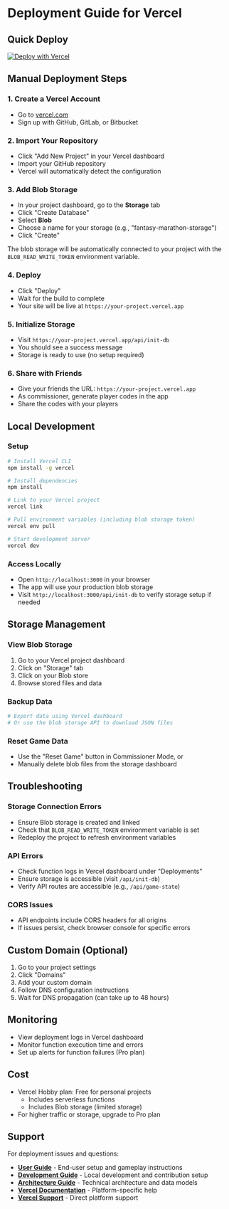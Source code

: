 # Deployment Guide for Vercel

## Quick Deploy

[![Deploy with Vercel](https://vercel.com/button)](https://vercel.com/new/clone?repository-url=https://github.com/jessephus/marathon-majors-league)

## Manual Deployment Steps

### 1. Create a Vercel Account
- Go to [vercel.com](https://vercel.com)
- Sign up with GitHub, GitLab, or Bitbucket

### 2. Import Your Repository
- Click "Add New Project" in your Vercel dashboard
- Import your GitHub repository
- Vercel will automatically detect the configuration

### 3. Add Blob Storage
- In your project dashboard, go to the **Storage** tab
- Click "Create Database"
- Select **Blob**
- Choose a name for your storage (e.g., "fantasy-marathon-storage")
- Click "Create"

The blob storage will be automatically connected to your project with the `BLOB_READ_WRITE_TOKEN` environment variable.

### 4. Deploy
- Click "Deploy" 
- Wait for the build to complete
- Your site will be live at `https://your-project.vercel.app`

### 5. Initialize Storage
- Visit `https://your-project.vercel.app/api/init-db`
- You should see a success message
- Storage is ready to use (no setup required)

### 6. Share with Friends
- Give your friends the URL: `https://your-project.vercel.app`
- As commissioner, generate player codes in the app
- Share the codes with your players

## Local Development

### Setup
```bash
# Install Vercel CLI
npm install -g vercel

# Install dependencies
npm install

# Link to your Vercel project
vercel link

# Pull environment variables (including blob storage token)
vercel env pull

# Start development server
vercel dev
```

### Access Locally
- Open `http://localhost:3000` in your browser
- The app will use your production blob storage
- Visit `http://localhost:3000/api/init-db` to verify storage setup if needed

## Storage Management

### View Blob Storage
1. Go to your Vercel project dashboard
2. Click on "Storage" tab
3. Click on your Blob store
4. Browse stored files and data

### Backup Data
```bash
# Export data using Vercel dashboard
# Or use the blob storage API to download JSON files
```

### Reset Game Data
- Use the "Reset Game" button in Commissioner Mode, or
- Manually delete blob files from the storage dashboard

## Troubleshooting

### Storage Connection Errors
- Ensure Blob storage is created and linked
- Check that `BLOB_READ_WRITE_TOKEN` environment variable is set
- Redeploy the project to refresh environment variables

### API Errors
- Check function logs in Vercel dashboard under "Deployments"
- Ensure storage is accessible (visit `/api/init-db`)
- Verify API routes are accessible (e.g., `/api/game-state`)

### CORS Issues
- API endpoints include CORS headers for all origins
- If issues persist, check browser console for specific errors

## Custom Domain (Optional)

1. Go to your project settings
2. Click "Domains"
3. Add your custom domain
4. Follow DNS configuration instructions
5. Wait for DNS propagation (can take up to 48 hours)

## Monitoring

- View deployment logs in Vercel dashboard
- Monitor function execution time and errors
- Set up alerts for function failures (Pro plan)

## Cost

- Vercel Hobby plan: Free for personal projects
  - Includes serverless functions
  - Includes Blob storage (limited storage)
- For higher traffic or storage, upgrade to Pro plan

## Support

For deployment issues and questions:
- **[User Guide](USER_GUIDE.md)** - End-user setup and gameplay instructions
- **[Development Guide](DEVELOPMENT.md)** - Local development and contribution setup
- **[Architecture Guide](ARCHITECTURE.md)** - Technical architecture and data models
- **[Vercel Documentation](https://vercel.com/docs)** - Platform-specific help
- **[Vercel Support](https://vercel.com/support)** - Direct platform support